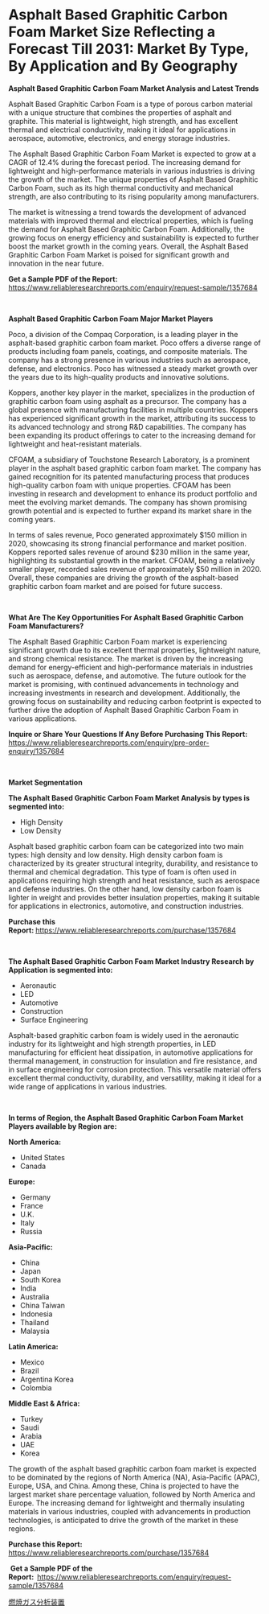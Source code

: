 <p><h1>Asphalt Based Graphitic Carbon Foam Market Size Reflecting a Forecast Till 2031: Market By Type, By Application and By Geography</h1></p><p><strong>Asphalt Based Graphitic Carbon Foam Market Analysis and Latest Trends</strong></p>
<p><p>Asphalt Based Graphitic Carbon Foam is a type of porous carbon material with a unique structure that combines the properties of asphalt and graphite. This material is lightweight, high strength, and has excellent thermal and electrical conductivity, making it ideal for applications in aerospace, automotive, electronics, and energy storage industries.</p><p>The Asphalt Based Graphitic Carbon Foam Market is expected to grow at a CAGR of 12.4% during the forecast period. The increasing demand for lightweight and high-performance materials in various industries is driving the growth of the market. The unique properties of Asphalt Based Graphitic Carbon Foam, such as its high thermal conductivity and mechanical strength, are also contributing to its rising popularity among manufacturers.</p><p>The market is witnessing a trend towards the development of advanced materials with improved thermal and electrical properties, which is fueling the demand for Asphalt Based Graphitic Carbon Foam. Additionally, the growing focus on energy efficiency and sustainability is expected to further boost the market growth in the coming years. Overall, the Asphalt Based Graphitic Carbon Foam Market is poised for significant growth and innovation in the near future.</p></p>
<p><strong>Get a Sample PDF of the Report:&nbsp;</strong> <a href="https://www.reliableresearchreports.com/enquiry/request-sample/1357684">https://www.reliableresearchreports.com/enquiry/request-sample/1357684</a></p>
<p>&nbsp;</p>
<p><strong>Asphalt Based Graphitic Carbon Foam Major Market Players</strong></p>
<p><p>Poco, a division of the Compaq Corporation, is a leading player in the asphalt-based graphitic carbon foam market. Poco offers a diverse range of products including foam panels, coatings, and composite materials. The company has a strong presence in various industries such as aerospace, defense, and electronics. Poco has witnessed a steady market growth over the years due to its high-quality products and innovative solutions.</p><p>Koppers, another key player in the market, specializes in the production of graphitic carbon foam using asphalt as a precursor. The company has a global presence with manufacturing facilities in multiple countries. Koppers has experienced significant growth in the market, attributing its success to its advanced technology and strong R&D capabilities. The company has been expanding its product offerings to cater to the increasing demand for lightweight and heat-resistant materials.</p><p>CFOAM, a subsidiary of Touchstone Research Laboratory, is a prominent player in the asphalt based graphitic carbon foam market. The company has gained recognition for its patented manufacturing process that produces high-quality carbon foam with unique properties. CFOAM has been investing in research and development to enhance its product portfolio and meet the evolving market demands. The company has shown promising growth potential and is expected to further expand its market share in the coming years.</p><p>In terms of sales revenue, Poco generated approximately $150 million in 2020, showcasing its strong financial performance and market position. Koppers reported sales revenue of around $230 million in the same year, highlighting its substantial growth in the market. CFOAM, being a relatively smaller player, recorded sales revenue of approximately $50 million in 2020. Overall, these companies are driving the growth of the asphalt-based graphitic carbon foam market and are poised for future success.</p></p>
<p>&nbsp;</p>
<p><strong>What Are The Key Opportunities For Asphalt Based Graphitic Carbon Foam Manufacturers?</strong></p>
<p><p>The Asphalt Based Graphitic Carbon Foam market is experiencing significant growth due to its excellent thermal properties, lightweight nature, and strong chemical resistance. The market is driven by the increasing demand for energy-efficient and high-performance materials in industries such as aerospace, defense, and automotive. The future outlook for the market is promising, with continued advancements in technology and increasing investments in research and development. Additionally, the growing focus on sustainability and reducing carbon footprint is expected to further drive the adoption of Asphalt Based Graphitic Carbon Foam in various applications.</p></p>
<p><strong>Inquire or Share Your Questions If Any Before Purchasing This Report:</strong> <a href="https://www.reliableresearchreports.com/enquiry/pre-order-enquiry/1357684">https://www.reliableresearchreports.com/enquiry/pre-order-enquiry/1357684</a></p>
<p>&nbsp;</p>
<p><strong>Market Segmentation</strong></p>
<p><strong>The Asphalt Based Graphitic Carbon Foam Market Analysis by types is segmented into:</strong></p>
<p><ul><li>High Density</li><li>Low Density</li></ul></p>
<p><p>Asphalt based graphitic carbon foam can be categorized into two main types: high density and low density. High density carbon foam is characterized by its greater structural integrity, durability, and resistance to thermal and chemical degradation. This type of foam is often used in applications requiring high strength and heat resistance, such as aerospace and defense industries. On the other hand, low density carbon foam is lighter in weight and provides better insulation properties, making it suitable for applications in electronics, automotive, and construction industries.</p></p>
<p><strong>Purchase this Report:&nbsp;</strong><a href="https://www.reliableresearchreports.com/purchase/1357684">https://www.reliableresearchreports.com/purchase/1357684</a></p>
<p>&nbsp;</p>
<p><strong>The Asphalt Based Graphitic Carbon Foam Market Industry Research by Application is segmented into:</strong></p>
<p><ul><li>Aeronautic</li><li>LED</li><li>Automotive</li><li>Construction</li><li>Surface Engineering</li></ul></p>
<p><p>Asphalt-based graphitic carbon foam is widely used in the aeronautic industry for its lightweight and high strength properties, in LED manufacturing for efficient heat dissipation, in automotive applications for thermal management, in construction for insulation and fire resistance, and in surface engineering for corrosion protection. This versatile material offers excellent thermal conductivity, durability, and versatility, making it ideal for a wide range of applications in various industries.</p></p>
<p>&nbsp;</p>
<p><strong>In terms of Region, the Asphalt Based Graphitic Carbon Foam Market Players available by Region are:</strong></p>
<p>
    <p> <strong> North America: </strong>
        <ul>
            <li>United States</li>
            <li>Canada</li>
        </ul>
        </p> 
    <p> <strong> Europe: </strong>
        <ul>
            <li>Germany</li>
            <li>France</li>
            <li>U.K.</li>
            <li>Italy</li>
            <li>Russia</li>
        </ul>
        </p> 
    <p> <strong> Asia-Pacific: </strong>
        <ul>
            <li>China</li>
            <li>Japan</li>
            <li>South Korea</li>
            <li>India</li>
            <li>Australia</li>
            <li>China Taiwan</li>
            <li>Indonesia</li>
            <li>Thailand</li>
            <li>Malaysia</li>
        </ul>
        </p> 
    <p> <strong> Latin America: </strong>
        <ul>
            <li>Mexico</li>
            <li>Brazil</li>
            <li>Argentina Korea</li>
            <li>Colombia</li>
        </ul>
        </p> 
    <p> <strong> Middle East & Africa: </strong>
        <ul>
            <li>Turkey</li>
            <li>Saudi</li>
            <li>Arabia</li>
            <li>UAE</li>
            <li>Korea</li>
        </ul>
    </p>
    </p>
<p><p>The growth of the asphalt based graphitic carbon foam market is expected to be dominated by the regions of North America (NA), Asia-Pacific (APAC), Europe, USA, and China. Among these, China is projected to have the largest market share percentage valuation, followed by North America and Europe. The increasing demand for lightweight and thermally insulating materials in various industries, coupled with advancements in production technologies, is anticipated to drive the growth of the market in these regions.</p></p>
<p><strong>Purchase this Report: </strong><a href="https://www.reliableresearchreports.com/purchase/1357684">https://www.reliableresearchreports.com/purchase/1357684</a></p>
<p>&nbsp;<strong>Get a Sample PDF of the Report:&nbsp;&nbsp;</strong><a href="https://www.reliableresearchreports.com/enquiry/request-sample/1357684">https://www.reliableresearchreports.com/enquiry/request-sample/1357684</a></p>
<p><strong></strong></p>
<p><p><a href="https://github.com/wkuactfdzwizk06/Market-Research-Report-List-1/blob/main/8196299194652.md">燃焼ガス分析装置</a></p></p>
